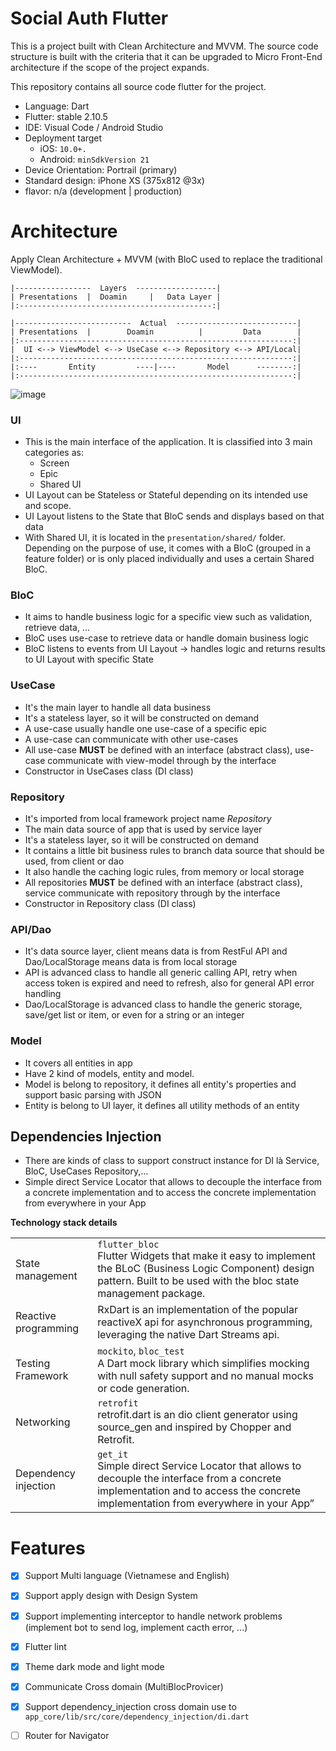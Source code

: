 # Social Auth Flutter

This is a project built with Clean Architecture and MVVM.
The source code structure is built with the criteria that it can be upgraded to Micro Front-End architecture if the scope of the project expands.

This repository contains all source code flutter for the project.

-  Language: Dart
-  Flutter: stable 2.10.5
- IDE:  Visual Code / Android Studio
- Deployment target
    -  iOS: `10.0+.`
    - Android: `minSdkVersion 21`
- Device Orientation: Portrail (primary)
- Standard design: iPhone XS (375x812 @3x)
- flavor: n/a (development | production)

# Architecture

Apply Clean Architecture + MVVM (with BloC used to replace the traditional ViewModel).

```
|-----------------  Layers  ------------------|
| Presentations  |  Doamin     |   Data Layer |
|:-------------------------------------------:|

|--------------------------  Actual  ---------------------------|
| Presentations  |        Doamin          |         Data        |
|:-------------------------------------------------------------:|
|  UI <--> ViewModel <--> UseCase <--> Repository <--> API/Local|
|:-------------------------------------------------------------:|
|:----       Entity         ----|----       Model      --------:|
|:-------------------------------------------------------------:|
```
![image](https://user-images.githubusercontent.com/13028582/186032061-21c60ce0-da97-45e0-9e2e-15f9f6fc89d2.png)


### UI
- This is the main interface of the application. It is classified into 3 main categories as:
   - Screen
   - Epic
   - Shared UI
- UI Layout can be Stateless or Stateful depending on its intended use and scope.
- UI Layout listens to the State that BloC sends and displays based on that data
- With Shared UI, it is located in the `presentation/shared/` folder. Depending on the purpose of use, it comes with a BloC (grouped in a feature folder) or is only placed individually and uses a certain Shared BloC.

### BloC
- It aims to handle business logic for a specific view such as validation, retrieve data, ...
- BloC uses use-case to retrieve data or handle domain business logic
- BloC listens to events from UI Layout -> handles logic and returns results to UI Layout with specific State

### UseCase
- It's the main layer to handle all data business
- It's a stateless layer, so it will be constructed on demand
- A use-case usually handle one use-case of a specific epic
- A use-case can communicate with other use-cases
- All use-case **MUST** be defined with an interface (abstract class), use-case communicate with view-model through by the interface 
- Constructor in UseCases class (DI class)

### Repository
- It's imported from local framework project name *Repository*
- The main data source of app that is used by service layer
- It's a stateless layer, so it will be constructed on demand
- It contains a little bit business rules to branch data source that should be used, from client or dao
- It also handle the caching logic rules, from memory or local storage
- All repositories **MUST** be defined with an interface (abstract class), service communicate with repository through by the interface 
- Constructor in Repository class (DI class)

### API/Dao
- It's data source layer, client means data is from RestFul API and Dao/LocalStorage means data is from local storage
- API is advanced class to handle all generic calling API, retry when access token is expired and need to refresh, also for general API error handling
- Dao/LocalStorage is advanced class to handle the generic storage, save/get list or item, or even for a string or an integer

### Model
- It covers all entities in app
- Have 2 kind of models, entity and model.
- Model is belong to repository, it defines all entity's properties and support basic parsing with JSON
- Entity is belong to UI layer, it defines all utility methods of an entity

## Dependencies Injection
- There are kinds of class to support construct instance for DI là Service, BloC, UseCases Repository,...
- Simple direct Service Locator that allows to decouple the interface from a concrete implementation and to access the concrete implementation from everywhere in your App


**Technology stack details**

|                      |                                                                                                                                                                                  |
| -------------------- | ----------------------------------------------------------------------------------------------------------------------------------------------------------------------------------- |
| State management     | `flutter_bloc`<br>Flutter Widgets that make it easy to implement the BLoC (Business Logic Component) design pattern. Built to be used with the bloc state management package.         |
| Reactive programming | RxDart is an implementation of the popular reactiveX api for asynchronous programming, leveraging the native Dart Streams api.                                                      |
| Testing Framework    | `mockito`, `bloc_test`<br>A Dart mock library which simplifies mocking with null safety support and no manual mocks or code generation.                                 |
| Networking           | `retrofit`<br>retrofit.dart is an dio client generator using source_gen and inspired by Chopper and Retrofit.                                                                         |
| Dependency injection | `get_it`<br>Simple direct Service Locator that allows to decouple the interface from a concrete implementation and to access the concrete implementation from everywhere in your App” |                  



# Features
 - [x] Support Multi language (Vietnamese and English)
 - [x] Support apply design with Design System
 - [x] Support implementing interceptor to handle network problems (implement bot to send log, implement cacth error, ...)
 - [x] Flutter lint
 - [x] Theme dark mode and light mode
 - [x] Communicate Cross domain (MultiBlocProvicer)
 - [x] Support dependency_injection cross domain use to `app_core/lib/src/core/dependency_injection/di.dart` 
 - [ ] Router for Navigator
  
